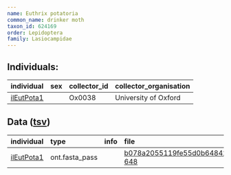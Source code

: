 ```yaml
---
name: Euthrix potatoria
common_name: drinker moth
taxon_id: 624169
order: Lepidoptera
family: Lasiocampidae
---
```


## Individuals:

| individual | sex | collector_id | collector_organisation |
| :--------- | :-: | :----------- | :--------------------- |
| [ilEutPota1](ilEutPota1.md) |  | Ox0038 | University of Oxford |

## Data ([tsv](Euthrix_potatoria_data.tsv))

| individual | type | info | file |
| :--------- | :--- | :--- | :--- |
| [ilEutPota1](ilEutPota1.md) | ont.fasta_pass |  | [b078a2055119fe55d0b64842e32638f2-648](https://darwin.cog.sanger.ac.uk/insects/Euthrix_potatoria/ilEutPota1/genomic_data/ont/ilEuthPot1.ont.fasta.gz) |
